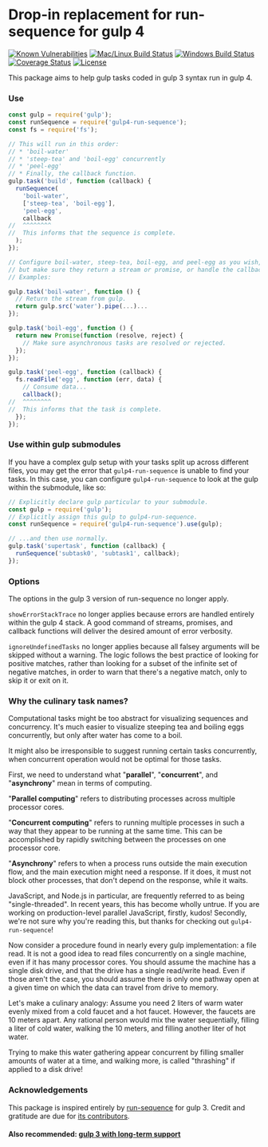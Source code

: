 # Drop-in replacement for run-sequence for gulp 4

[![Known Vulnerabilities][snyk-image]][snyk-url]
[![Mac/Linux Build Status][travis-image]][travis-url]
[![Windows Build Status][appveyor-image]][appveyor-url]
[![Coverage Status][coveralls-image]][coveralls-url]
[![License][license-image]][license-url]

This package aims to help gulp tasks coded in gulp 3 syntax run in gulp 4.

### Use

```javascript
const gulp = require('gulp');
const runSequence = require('gulp4-run-sequence');
const fs = require('fs');

// This will run in this order:
// * 'boil-water'
// * 'steep-tea' and 'boil-egg' concurrently
// * 'peel-egg'
// * Finally, the callback function.
gulp.task('build', function (callback) {
  runSequence(
    'boil-water',
    ['steep-tea', 'boil-egg'],
    'peel-egg',
    callback
//  ^^^^^^^^
//  This informs that the sequence is complete.
  );
});

// Configure boil-water, steep-tea, boil-egg, and peel-egg as you wish,
// but make sure they return a stream or promise, or handle the callback.
// Examples:

gulp.task('boil-water', function () {
  // Return the stream from gulp.
  return gulp.src('water').pipe(...)...
});

gulp.task('boil-egg', function () {
  return new Promise(function (resolve, reject) {
    // Make sure asynchronous tasks are resolved or rejected.
  });
});

gulp.task('peel-egg', function (callback) {
  fs.readFile('egg', function (err, data) {
    // Consume data...
    callback();
//  ^^^^^^^^
//  This informs that the task is complete.
  });
});
```

### Use within gulp submodules

If you have a complex gulp setup with your tasks split up across different 
files, you may get the error that `gulp4-run-sequence` is unable to find your 
tasks. In this case, you can configure `gulp4-run-sequence` to look at the gulp 
within the submodule, like so:

```javascript
// Explicitly declare gulp particular to your submodule.
const gulp = require('gulp');
// Explicitly assign this gulp to gulp4-run-sequence.
const runSequence = require('gulp4-run-sequence').use(gulp);

// ...and then use normally.
gulp.task('supertask', function (callback) {
  runSequence('subtask0', 'subtask1', callback);
});
```

### Options

The options in the gulp 3 version of run-sequence no longer apply. 

`showErrorStackTrace` no longer applies because errors are handled entirely 
within the gulp 4 stack. A good command of streams, promises, and callback 
functions will deliver the desired amount of error verbosity.

`ignoreUndefinedTasks` no longer applies because all falsey arguments will be 
skipped without a warning. The logic follows the best practice of looking for 
positive matches, rather than looking for a subset of the infinite set of 
negative matches, in order to warn that there's a negative match, only to skip 
it or exit on it.

### Why the culinary task names?

Computational tasks might be too abstract for visualizing sequences and 
concurrency. It's much easier to visualize steeping tea and boiling eggs 
concurrently, but only after water has come to a boil.

It might also be irresponsible to suggest running certain tasks concurrently, 
when concurrent operation would not be optimal for those tasks.

First, we need to understand what "__parallel__", "__concurrent__", and 
"__asynchrony__" mean in terms of computing.

"__Parallel computing__" refers to distributing processes across multiple 
processor cores.

"__Concurrent computing__" refers to running multiple processes in such a way 
that they appear to be running at the same time. This can be accomplished by 
rapidly switching between the processes on one processor core.

"__Asynchrony__" refers to when a process runs outside the main execution flow, 
and the main execution might need a response. If it does, it must not block 
other processes, that don't depend on the response, while it waits.

JavaScript, and Node.js in particular, are frequently referred to as being 
"single-threaded". In recent years, this has become wholly untrue. If you are 
working on production-level parallel JavaScript, firstly, kudos! Secondly, we're 
not sure why you're reading this, but thanks for checking out 
`gulp4-run-sequence`!

Now consider a procedure found in nearly every gulp implementation: a file read. 
It is not a good idea to read files concurrently on a single machine, even if it 
has many processor cores. You should assume the machine has a single disk drive, 
and that the drive has a single read/write head. Even if those aren't the case, 
you should assume there is only one pathway open at a given time on which the 
data can travel from drive to memory.

Let's make a culinary analogy: Assume you need 2 liters of warm water evenly 
mixed from a cold faucet and a hot faucet. However, the faucets are 10 meters 
apart. Any rational person would mix the water sequentially, filling a liter of 
cold water, walking the 10 meters, and filling another liter of hot water.

Trying to make this water gathering appear concurrent by filling smaller 
amounts of water at a time, and walking more, is called "thrashing" if applied 
to a disk drive!

### Acknowledgements

This package is inspired entirely by 
[run-sequence](https://github.com/OverZealous/run-sequence) for gulp 3. Credit 
and gratitude are due for 
[its contributors](https://github.com/OverZealous/run-sequence/graphs/contributors). 

#### Also recommended: [gulp 3 with long-term support](https://github.com/electric-eloquence/gulp)

[snyk-image]: https://snyk.io/test/github/electric-eloquence/gulp4-run-sequence/master/badge.svg
[snyk-url]: https://snyk.io/test/github/electric-eloquence/gulp4-run-sequence/master

[travis-image]: https://img.shields.io/travis/electric-eloquence/gulp4-run-sequence.svg?label=mac%20%26%20linux
[travis-url]: https://travis-ci.org/electric-eloquence/gulp4-run-sequence

[appveyor-image]: https://img.shields.io/appveyor/ci/e2tha-e/gulp4-run-sequence.svg?label=windows
[appveyor-url]: https://ci.appveyor.com/project/e2tha-e/gulp4-run-sequence

[coveralls-image]: https://img.shields.io/coveralls/electric-eloquence/gulp4-run-sequence/master.svg
[coveralls-url]: https://coveralls.io/r/electric-eloquence/gulp4-run-sequence

[license-image]: https://img.shields.io/github/license/electric-eloquence/gulp4-run-sequence.svg
[license-url]: https://raw.githubusercontent.com/electric-eloquence/gulp4-run-sequence/master/LICENSE
